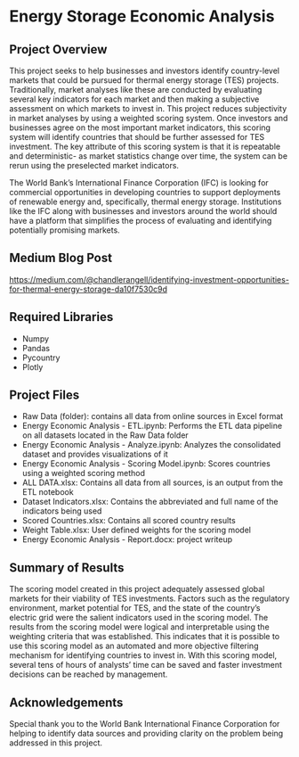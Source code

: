 # Energy Storage Economic Analysis

## Project Overview 

This project seeks to help businesses and investors identify country-level markets that could be pursued for thermal energy storage (TES) projects.  Traditionally, market analyses like these are conducted by evaluating several key indicators for each market and then making a subjective assessment on which markets to invest in.  This project reduces subjectivity in market analyses by using a weighted scoring system.  Once investors and businesses agree on the most important market indicators, this scoring system will identify countries that should be further assessed for TES investment.  The key attribute of this scoring system is that it is repeatable and deterministic- as market statistics change over time, the system can be rerun using the preselected market indicators.

The World Bank’s International Finance Corporation (IFC) is looking for commercial opportunities in developing countries to support deployments of renewable energy and, specifically, thermal energy storage.   Institutions like the IFC along with businesses and investors around the world should have a platform that simplifies the process of evaluating and identifying potentially promising markets.

## Medium Blog Post

https://medium.com/@chandlerangell/identifying-investment-opportunities-for-thermal-energy-storage-da10f7530c9d

## Required Libraries
- Numpy
- Pandas
- Pycountry
- Plotly

## Project Files
- Raw Data (folder): contains all data from online sources in Excel format
- Energy Economic Analysis - ETL.ipynb: Performs the ETL data pipeline on all datasets located in the Raw Data folder
- Energy Economic Analysis - Analyze.ipynb: Analyzes the consolidated dataset and provides visualizations of it
- Energy Economic Analysis - Scoring Model.ipynb: Scores countries using a weighted scoring method
- ALL DATA.xlsx: Contains all data from all sources, is an output from the ETL notebook
- Dataset Indicators.xlsx: Contains the abbreviated and full name of the indicators being used
- Scored Countries.xlsx: Contains all scored country results 
- Weight Table.xlsx: User defined weights for the scoring model
- Energy Economic Analysis - Report.docx: project writeup


## Summary of Results

The scoring model created in this project adequately assessed global markets for their viability of TES investments.  Factors such as the regulatory environment, market potential for TES, and the state of the country’s electric grid were the salient indicators used in the scoring model.  The results from the scoring model were logical and interpretable using the weighting criteria that was established.  This indicates that it is possible to use this scoring model as an automated and more objective filtering mechanism for identifying countries to invest in.  With this scoring model, several tens of hours of analysts’ time can be saved and faster investment decisions can be reached by management. 

## Acknowledgements
Special thank you to the World Bank International Finance Corporation for helping to identify data sources and providing clarity on the problem being addressed in this project.
